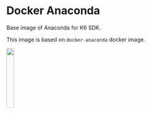 # Docker Anaconda

Base image of Anaconda for K6 SDK.

This image is based on `docker-anaconda` docker image.

<img src="https://www.anaconda.com/wp-content/uploads/2018/06/cropped-Anaconda_horizontal_RGB-1-600x102.png" width=20%>
